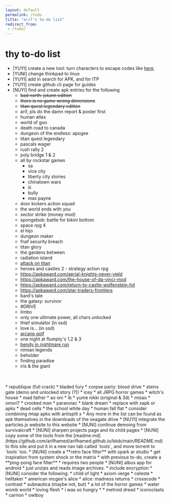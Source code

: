 ```yaml
---
layout: default
permalink: /todo
title: "arif's to-do list"
redirect_from: 
 - /todo/
---
```


# thy to-do list
* [YUYI] create a new tool: turn characters to escape codes like <a href="https://mateam.net/html-escape-characters/" target="_blank">here</a>.
* [YUNI] change thinkpad to linux
* [YUYI] add in search for APK, and for ITP
* [YUYI] create github cli page for guides
* [NUYI] find and create apk entries for the following
    * <s>bad north: jotunn edition</s>
    * <s>there is no game wrong dimensions</s>
    * <s>titan quest legendary edition</s>
    * arif, pls do the damn report & poster first
    * human atlas
    * world of goo
    * death road to canada
    * dungeon of the endless: apogee
    * titan quest legendary
    * pascals wager
    * rush rally 2
    * poly bridge 1 & 2
    * all by rockstar games
        * sa
        * vice city
        * liberty city stories
        * chinatown wars
        * iii
        * bully
        * max payne
    * door kickers action squad
    * the world ends with you
    * sector strike (money mod)
    * spongebob: battle for bikini bottom
    * space rpg 4
    * el hijo
    * dungeon maker
    * fnaf security breach
    * titan glory
    * the gardens between
    * radiation island
    * [attack on titan](https://apkaward.com/attack-on-titan)
    * heroes and castles 2 - strategy action rpg
    * <a href="https://apkaward.com/aerial-knights-never-yield" target="_blank">https://apkaward.com/aerial-knights-never-yield</a>
    * <a href="https://apkaward.com/the-house-of-da-vinci-mod" target="_blank">https://apkaward.com/the-house-of-da-vinci-mod</a>
    * <a href="https://apkaward.com/return-to-castle-wolfenstein-hd" target="_blank">https://apkaward.com/return-to-castle-wolfenstein-hd</a>
    * <a href="https://apkaward.com/star-traders-frontiers" target="_blank">https://apkaward.com/star-traders-frontiers</a>
    * bard's tale
    * the galaxy: survivor
    * #DRIVE
    * limbo
    * only one ultimate power, all chars unlocked
    * thief simulator (in ssd)
    * love is... (in ssd)
    * [arcane golf](https://play.google.com/store/apps/details?id=com.clickteam.arcanegolf)
    * one night at flumpty's 1,2 & 3
    * [bendy in nightmare run](https://play.google.com/store/apps/details?id=com.jds.binr)
    * nimian legends
    * beholder
    * finding paradise
    * iris & the giant
<br>
<br>
    * republique (full crack)
    * bladed fury
    * corpse party: blood drive
    * steins gate (demo and unlocked story (?))
    * icey
    * all JRPG horror games
        * witch's house
        * mad father
        * ao oni
        * ib
        * yume nikki (original & 3d)
        * misao
        * omori?
        * crooked man
        * paranoiac
        * blank dream
* replace with xapk or apks
    * dead cells
    * the school white day
    * human fall flat
* consider combining mtap apks with antisplit x
* Any more in the list can be found as apk themselves in the downloads of the seagate drive
* [NUYI] integrate the particles.js website to this website
* [NUNI] continue demoing from survivalcraft
* [NUNI] sharpen projects page and its child pages
* [NUNI] copy some of the tools from the [readme.md](https://github.com/arifhamed/arifhamed.github.io/blob/main/README.md) to this site and put it in a new nav tab called `tools`, and move torrent to `tools` too.
* [NUNI] create a **retro face filter** with spark ar studio
    * get inspiration from system shock or the matrix
* with previous to-do, create a **ping-pong face filter**
    * requires two people
* [NUNI] albus app for android
    * just unzips and reads image archives.
    * include encryption
* [NUNI] consider the following:
    * child of light
    * axiom verge
    * celeste
    * helltaker
    * american mcgee's alice
    * alice: madness returns
    * crosscode 
    * contrast
    * subnautica (maybe not, but)
    * a lot of the horror games
        * water womb world
        * loving flesh
        * i was so hungry
        * 
    * metroid dread
    * iconoclasts
    * carrion
    * owlboy
    